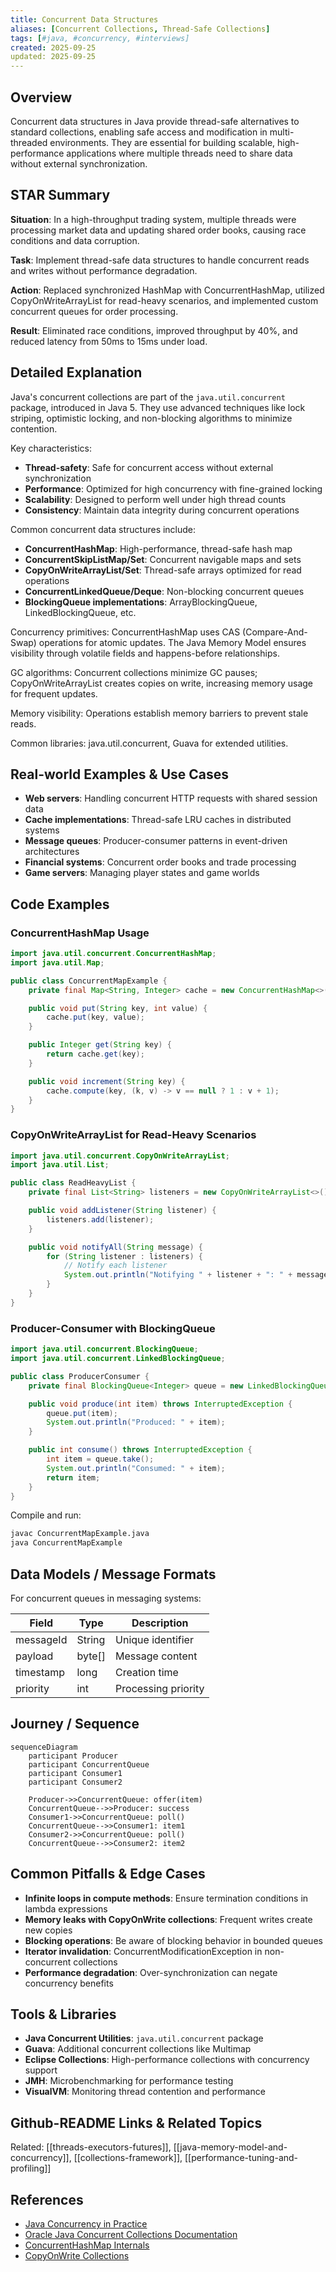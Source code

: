 ```yaml
---
title: Concurrent Data Structures
aliases: [Concurrent Collections, Thread-Safe Collections]
tags: [#java, #concurrency, #interviews]
created: 2025-09-25
updated: 2025-09-25
---
```


## Overview
Concurrent data structures in Java provide thread-safe alternatives to standard collections, enabling safe access and modification in multi-threaded environments. They are essential for building scalable, high-performance applications where multiple threads need to share data without external synchronization.

## STAR Summary
**Situation**: In a high-throughput trading system, multiple threads were processing market data and updating shared order books, causing race conditions and data corruption.

**Task**: Implement thread-safe data structures to handle concurrent reads and writes without performance degradation.

**Action**: Replaced synchronized HashMap with ConcurrentHashMap, utilized CopyOnWriteArrayList for read-heavy scenarios, and implemented custom concurrent queues for order processing.

**Result**: Eliminated race conditions, improved throughput by 40%, and reduced latency from 50ms to 15ms under load.

## Detailed Explanation
Java's concurrent collections are part of the `java.util.concurrent` package, introduced in Java 5. They use advanced techniques like lock striping, optimistic locking, and non-blocking algorithms to minimize contention.

Key characteristics:
- **Thread-safety**: Safe for concurrent access without external synchronization
- **Performance**: Optimized for high concurrency with fine-grained locking
- **Scalability**: Designed to perform well under high thread counts
- **Consistency**: Maintain data integrity during concurrent operations

Common concurrent data structures include:
- **ConcurrentHashMap**: High-performance, thread-safe hash map
- **ConcurrentSkipListMap/Set**: Concurrent navigable maps and sets
- **CopyOnWriteArrayList/Set**: Thread-safe arrays optimized for read operations
- **ConcurrentLinkedQueue/Deque**: Non-blocking concurrent queues
- **BlockingQueue implementations**: ArrayBlockingQueue, LinkedBlockingQueue, etc.

Concurrency primitives: ConcurrentHashMap uses CAS (Compare-And-Swap) operations for atomic updates. The Java Memory Model ensures visibility through volatile fields and happens-before relationships.

GC algorithms: Concurrent collections minimize GC pauses; CopyOnWriteArrayList creates copies on write, increasing memory usage for frequent updates.

Memory visibility: Operations establish memory barriers to prevent stale reads.

Common libraries: java.util.concurrent, Guava for extended utilities.

## Real-world Examples & Use Cases
- **Web servers**: Handling concurrent HTTP requests with shared session data
- **Cache implementations**: Thread-safe LRU caches in distributed systems
- **Message queues**: Producer-consumer patterns in event-driven architectures
- **Financial systems**: Concurrent order books and trade processing
- **Game servers**: Managing player states and game worlds

## Code Examples
### ConcurrentHashMap Usage
```java
import java.util.concurrent.ConcurrentHashMap;
import java.util.Map;

public class ConcurrentMapExample {
    private final Map<String, Integer> cache = new ConcurrentHashMap<>();

    public void put(String key, int value) {
        cache.put(key, value);
    }

    public Integer get(String key) {
        return cache.get(key);
    }

    public void increment(String key) {
        cache.compute(key, (k, v) -> v == null ? 1 : v + 1);
    }
}
```

### CopyOnWriteArrayList for Read-Heavy Scenarios
```java
import java.util.concurrent.CopyOnWriteArrayList;
import java.util.List;

public class ReadHeavyList {
    private final List<String> listeners = new CopyOnWriteArrayList<>();

    public void addListener(String listener) {
        listeners.add(listener);
    }

    public void notifyAll(String message) {
        for (String listener : listeners) {
            // Notify each listener
            System.out.println("Notifying " + listener + ": " + message);
        }
    }
}
```

### Producer-Consumer with BlockingQueue
```java
import java.util.concurrent.BlockingQueue;
import java.util.concurrent.LinkedBlockingQueue;

public class ProducerConsumer {
    private final BlockingQueue<Integer> queue = new LinkedBlockingQueue<>(10);

    public void produce(int item) throws InterruptedException {
        queue.put(item);
        System.out.println("Produced: " + item);
    }

    public int consume() throws InterruptedException {
        int item = queue.take();
        System.out.println("Consumed: " + item);
        return item;
    }
}
```

Compile and run:
```bash
javac ConcurrentMapExample.java
java ConcurrentMapExample
```

## Data Models / Message Formats
For concurrent queues in messaging systems:

| Field | Type | Description |
|-------|------|-------------|
| messageId | String | Unique identifier |
| payload | byte[] | Message content |
| timestamp | long | Creation time |
| priority | int | Processing priority |

## Journey / Sequence
```mermaid
sequenceDiagram
    participant Producer
    participant ConcurrentQueue
    participant Consumer1
    participant Consumer2

    Producer->>ConcurrentQueue: offer(item)
    ConcurrentQueue-->>Producer: success
    Consumer1->>ConcurrentQueue: poll()
    ConcurrentQueue-->>Consumer1: item1
    Consumer2->>ConcurrentQueue: poll()
    ConcurrentQueue-->>Consumer2: item2
```

## Common Pitfalls & Edge Cases
- **Infinite loops in compute methods**: Ensure termination conditions in lambda expressions
- **Memory leaks with CopyOnWrite collections**: Frequent writes create new copies
- **Blocking operations**: Be aware of blocking behavior in bounded queues
- **Iterator invalidation**: ConcurrentModificationException in non-concurrent collections
- **Performance degradation**: Over-synchronization can negate concurrency benefits

## Tools & Libraries
- **Java Concurrent Utilities**: `java.util.concurrent` package
- **Guava**: Additional concurrent collections like Multimap
- **Eclipse Collections**: High-performance collections with concurrency support
- **JMH**: Microbenchmarking for performance testing
- **VisualVM**: Monitoring thread contention and performance

## Github-README Links & Related Topics
Related: [[threads-executors-futures]], [[java-memory-model-and-concurrency]], [[collections-framework]], [[performance-tuning-and-profiling]]

## References
- [Java Concurrency in Practice](https://www.amazon.com/Java-Concurrency-Practice-Brian-Goetz/dp/0321349601)
- [Oracle Java Concurrent Collections Documentation](https://docs.oracle.com/javase/8/docs/api/java/util/concurrent/package-summary.html)
- [ConcurrentHashMap Internals](https://www.baeldung.com/java-concurrent-hashmap)
- [CopyOnWrite Collections](https://www.baeldung.com/java-copy-on-write-arraylist)